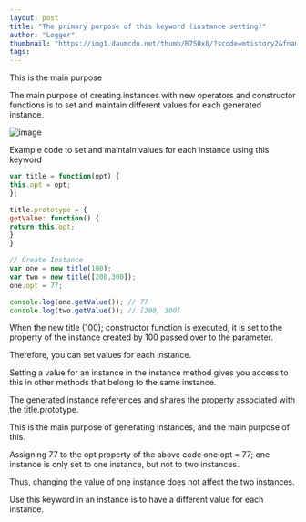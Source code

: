 ```yaml
---
layout: post
title: "The primary purpose of this keyword (instance setting)"
author: "Logger"
thumbnail: "https://img1.daumcdn.net/thumb/R750x0/?scode=mtistory2&fname=https%3A%2F%2Ft1.daumcdn.net%2Fcfile%2Ftistory%2F267EFA3A57F2EF0027"
tags: 
---
```



This is the main purpose

The main purpose of creating instances with new operators and constructor functions is to set and maintain different values for each generated instance.

![image](https://t1.daumcdn.net/cfile/tistory/267EFA3A57F2EF0027)

Example code to set and maintain values for each instance using this keyword

```js
var title = function(opt) {
this.opt = opt;
};

title.prototype = {
getValue: function() {
return this.opt;
}
}

// Create Instance
var one = new title(100);
var two = new title([200,300]);
one.opt = 77;

console.log(one.getValue()); // 77
console.log(two.getValue()); // [200, 300]
```

When the new title (100); constructor function is executed, it is set to the property of the instance created by 100 passed over to the parameter.

Therefore, you can set values for each instance.

Setting a value for an instance in the instance method gives you access to this in other methods that belong to the same instance.

The generated instance references and shares the property associated with the title.prototype.

This is the main purpose of generating instances, and the main purpose of this.

Assigning 77 to the opt property of the above code one.opt = 77; one instance is only set to one instance, but not to two instances.

Thus, changing the value of one instance does not affect the two instances.

Use this keyword in an instance is to have a different value for each instance.